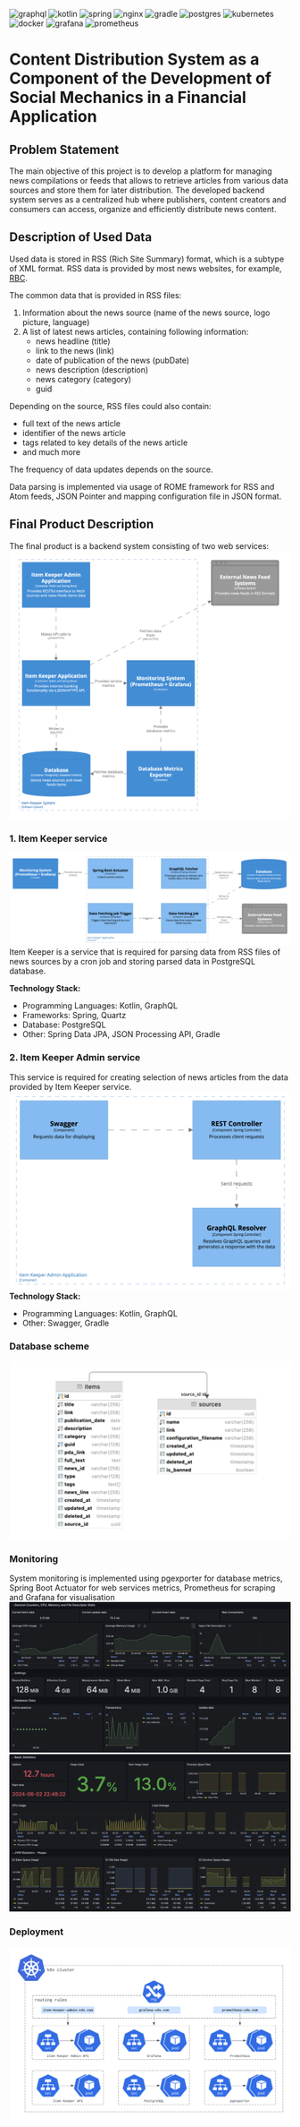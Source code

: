![graphql](https://img.shields.io/badge/GraphQl-E10098?style=for-the-badge&logo=graphql&logoColor=white) ![kotlin](https://img.shields.io/badge/kotlin-ff7a00?style=for-the-badge&logo=kotlin) ![spring](https://img.shields.io/badge/Spring-6DB33F?style=for-the-badge&logo=spring&logoColor=white) ![nginx](https://img.shields.io/badge/Nginx-009639?style=for-the-badge&logo=nginx&logoColor=white) ![gradle](https://img.shields.io/badge/gradle-02303A?style=for-the-badge&logo=gradle&logoColor=white) ![postgres](https://img.shields.io/badge/PostgreSQL-316192?style=for-the-badge&logo=postgresql&logoColor=white) ![kubernetes](https://img.shields.io/badge/kubernetes-326ce5.svg?&style=for-the-badge&logo=kubernetes&logoColor=white) ![docker](https://img.shields.io/badge/Docker-2CA5E0?style=for-the-badge&logo=docker&logoColor=white) ![grafana](https://img.shields.io/badge/Grafana-F2F4F9?style=for-the-badge&logo=grafana&logoColor=orange&labelColor=F2F4F) ![prometheus](https://img.shields.io/badge/Prometheus-000000?style=for-the-badge&logo=prometheus&labelColor=000000)

# Content Distribution System as a Component of the Development of Social Mechanics in a Financial Application

## Problem Statement
The main objective of this project is to develop a platform for managing news compilations or feeds that allows to retrieve articles from various data sources and store them for later distribution. The developed backend system serves as a centralized hub where publishers, content creators and consumers can access, organize and efficiently distribute news content.

## Description of Used Data
Used data is stored in RSS (Rich Site Summary) format, which is a subtype of XML format. RSS data is provided by most news websites, for example, [RBC](http://static.feed.rbc.ru/rbc/logical/footer/news.rss).

The common data that is provided in RSS files:
1. Information about the news source (name of the news source, logo picture, language)
2. A list of latest news articles, containing following information:
   * news headline (title)
   * link to the news (link)
   * date of publication of the news (pubDate)
   * news description (description)
   * news category (category)
   * guid

Depending on the source, RSS files could also contain:
* full text of the news article
* identifier of the news article
* tags related to key details of the news article
* and much more

The frequency of data updates depends on the source.

Data parsing is implemented via usage of ROME framework for RSS and Atom feeds, JSON Pointer and mapping configuration file in JSON format.

## Final Product Description
The final product is a backend system consisting of two web services:
![Scheme](images/architecture-scheme.png)
### 1. Item Keeper service
![Scheme](images/item-keeper-architecture.png)
Item Keeper is a service that is required for parsing data from RSS files of news sources by a cron job and storing parsed data in PostgreSQL database.

**Technology Stack:**
* Programming Languages: Kotlin, GraphQL
* Frameworks: Spring, Quartz
* Database: PostgreSQL
* Other: Spring Data JPA, JSON Processing API, Gradle

### 2. Item Keeper Admin service
This service is required for creating selection of news articles from the data provided by Item Keeper service.
![Scheme](images/item-keeper-admin-architecture.png)
**Technology Stack:**
* Programming Languages: Kotlin, GraphQL
* Other: Swagger, Gradle

### Database scheme
![Scheme](images/database-scheme.png)

### Monitoring
System monitoring is implemented using pgexporter for database metrics, Spring Boot Actuator for web services metrics, Prometheus for scraping and Grafana for visualisation
![Scheme](images/db-grafana.png)
![Scheme](images/service-grafana.png)

### Deployment 
![Scheme](images/deployment.png)
